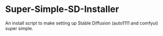 # Super-Simple-SD-Installer
An install script to make setting up Stable Diffusion (auto1111 and comfyui) super simple.

